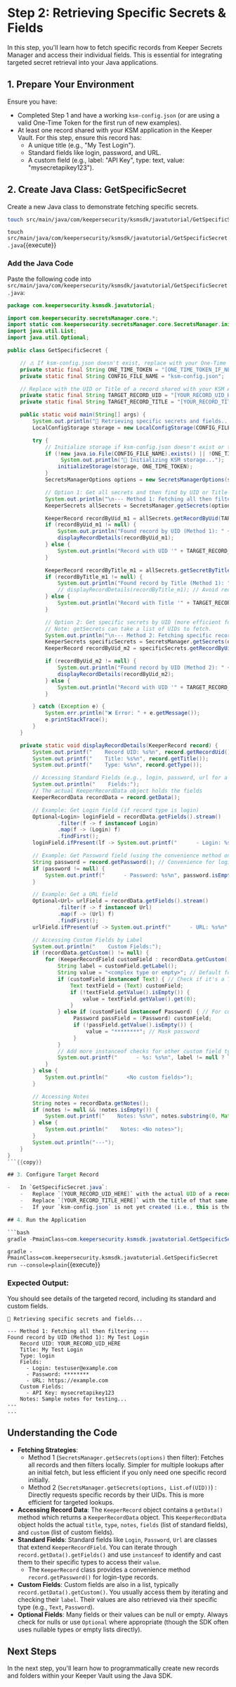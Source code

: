# Step 2: Retrieving Specific Secrets & Fields

In this step, you'll learn how to fetch specific records from Keeper Secrets Manager and access their individual fields. This is essential for integrating targeted secret retrieval into your Java applications.

## 1. Prepare Your Environment

Ensure you have:
- Completed Step 1 and have a working `ksm-config.json` (or are using a valid One-Time Token for the first run of new examples).
- At least one record shared with your KSM application in the Keeper Vault. For this step, ensure this record has:
    - A unique title (e.g., "My Test Login").
    - Standard fields like login, password, and URL.
    - A custom field (e.g., label: "API Key", type: text, value: "mysecretapikey123").

## 2. Create Java Class: GetSpecificSecret

Create a new Java class to demonstrate fetching specific secrets.

```bash
touch src/main/java/com/keepersecurity/ksmsdk/javatutorial/GetSpecificSecret.java
```
`touch src/main/java/com/keepersecurity/ksmsdk/javatutorial/GetSpecificSecret.java`{{execute}}

### Add the Java Code

Paste the following code into `src/main/java/com/keepersecurity/ksmsdk/javatutorial/GetSpecificSecret.java`:

```java
package com.keepersecurity.ksmsdk.javatutorial;

import com.keepersecurity.secretsManager.core.*;
import static com.keepersecurity.secretsManager.core.SecretsManager.initializeStorage;
import java.util.List;
import java.util.Optional;

public class GetSpecificSecret {

    // ⚠️ If ksm-config.json doesn't exist, replace with your One-Time Token
    private static final String ONE_TIME_TOKEN = "[ONE_TIME_TOKEN_IF_NEEDED]";
    private static final String CONFIG_FILE_NAME = "ksm-config.json";

    // Replace with the UID or Title of a record shared with your KSM Application
    private static final String TARGET_RECORD_UID = "[YOUR_RECORD_UID_HERE]";
    private static final String TARGET_RECORD_TITLE = "[YOUR_RECORD_TITLE_HERE]"; // e.g., "My Test Login"

    public static void main(String[] args) {
        System.out.println("🚀 Retrieving specific secrets and fields...");
        LocalConfigStorage storage = new LocalConfigStorage(CONFIG_FILE_NAME);

        try {
            // Initialize storage if ksm-config.json doesn't exist or token is provided
            if (!new java.io.File(CONFIG_FILE_NAME).exists() || !ONE_TIME_TOKEN.startsWith("[")) {
                 System.out.println("🔑 Initializing KSM storage...");
                initializeStorage(storage, ONE_TIME_TOKEN);
            }
            SecretsManagerOptions options = new SecretsManagerOptions(storage);

            // Option 1: Get all secrets and then find by UID or Title (less efficient for single record)
            System.out.println("\n--- Method 1: Fetching all then filtering ---");
            KeeperSecrets allSecrets = SecretsManager.getSecrets(options);

            KeeperRecord recordByUid_m1 = allSecrets.getRecordByUid(TARGET_RECORD_UID);
            if (recordByUid_m1 != null) {
                System.out.println("Found record by UID (Method 1): " + recordByUid_m1.getTitle());
                displayRecordDetails(recordByUid_m1);
            } else {
                System.out.println("Record with UID '" + TARGET_RECORD_UID + "' not found (Method 1).");
            }

            KeeperRecord recordByTitle_m1 = allSecrets.getSecretByTitle(TARGET_RECORD_TITLE);
            if (recordByTitle_m1 != null) {
                System.out.println("Found record by Title (Method 1): " + recordByTitle_m1.getTitle());
                // displayRecordDetails(recordByTitle_m1); // Avoid redundant display if UID and Title match same record
            } else {
                System.out.println("Record with Title '" + TARGET_RECORD_TITLE + "' not found (Method 1).");
            }

            // Option 2: Get specific secrets by UID (more efficient for single record)
            // Note: getSecrets can take a list of UIDs to fetch.
            System.out.println("\n--- Method 2: Fetching specific record by UID ---");
            KeeperSecrets specificSecrets = SecretsManager.getSecrets(options, List.of(TARGET_RECORD_UID));
            KeeperRecord recordByUid_m2 = specificSecrets.getRecordByUid(TARGET_RECORD_UID); // Or specificSecrets.getRecords().get(0) if sure it exists

            if (recordByUid_m2 != null) {
                System.out.println("Found record by UID (Method 2): " + recordByUid_m2.getTitle());
                displayRecordDetails(recordByUid_m2);
            } else {
                System.out.println("Record with UID '" + TARGET_RECORD_UID + "' not found (Method 2).");
            }

        } catch (Exception e) {
            System.err.println("❌ Error: " + e.getMessage());
            e.printStackTrace();
        }
    }

    private static void displayRecordDetails(KeeperRecord record) {
        System.out.printf("    Record UID: %s%n", record.getRecordUid());
        System.out.printf("    Title: %s%n", record.getTitle());
        System.out.printf("    Type: %s%n", record.getType());

        // Accessing Standard Fields (e.g., login, password, url for a 'login' type record)
        System.out.println("    Fields:");
        // The actual KeeperRecordData object holds the fields
        KeeperRecordData recordData = record.getData();

        // Example: Get Login field (if record type is login)
        Optional<Login> loginField = recordData.getFields().stream()
                .filter(f -> f instanceof Login)
                .map(f -> (Login) f)
                .findFirst();
        loginField.ifPresent(lf -> System.out.printf("      - Login: %s%n", lf.getValue().isEmpty() ? "<empty>" : lf.getValue().get(0)));

        // Example: Get Password field (using the convenience method on KeeperRecord)
        String password = record.getPassword(); // Convenience for login type records
        if (password != null) {
            System.out.printf("      - Password: %s%n", password.isEmpty() ? "<empty>" : "********" ); // Mask password in output
        }

        // Example: Get a URL field
        Optional<Url> urlField = recordData.getFields().stream()
                .filter(f -> f instanceof Url)
                .map(f -> (Url) f)
                .findFirst();
        urlField.ifPresent(uf -> System.out.printf("      - URL: %s%n", uf.getValue().isEmpty() ? "<empty>" : uf.getValue().get(0)));

        // Accessing Custom Fields by Label
        System.out.println("    Custom Fields:");
        if (recordData.getCustom() != null) {
            for (KeeperRecordField customField : recordData.getCustom()) {
                String label = customField.getLabel();
                String value = "<complex type or empty>"; // Default for unknown/complex types
                if (customField instanceof Text) { // Check if it's a Text custom field
                    Text textField = (Text) customField;
                    if (!textField.getValue().isEmpty()) {
                        value = textField.getValue().get(0);
                    }
                } else if (customField instanceof Password) { // For custom password fields
                     Password passField = (Password) customField;
                     if (!passField.getValue().isEmpty()) {
                         value = "********"; // Mask password
                     }
                }
                // Add more instanceof checks for other custom field types as needed
                System.out.printf("      - %s: %s%n", label != null ? label : "<no label>", value);
            }
        } else {
            System.out.println("      <No custom fields>");
        }

        // Accessing Notes
        String notes = recordData.getNotes();
        if (notes != null && !notes.isEmpty()) {
            System.out.printf("    Notes: %s%n", notes.substring(0, Math.min(notes.length(), 50)) + (notes.length() > 50 ? "..." : ""));
        } else {
            System.out.println("    Notes: <No notes>");
        }
        System.out.println("---");
    }
}
```{{copy}}

## 3. Configure Target Record

-   In `GetSpecificSecret.java`:
    -   Replace `[YOUR_RECORD_UID_HERE]` with the actual UID of a record in your vault.
    -   Replace `[YOUR_RECORD_TITLE_HERE]` with the title of that same record.
    -   If your `ksm-config.json` is not yet created (i.e., this is the first time running any example after setup), replace `[ONE_TIME_TOKEN_IF_NEEDED]` with a valid One-Time Token.

## 4. Run the Application

```bash
gradle -PmainClass=com.keepersecurity.ksmsdk.javatutorial.GetSpecificSecret run --console=plain
```
`gradle -PmainClass=com.keepersecurity.ksmsdk.javatutorial.GetSpecificSecret run --console=plain`{{execute}}

### Expected Output:

You should see details of the targeted record, including its standard and custom fields.

```
🚀 Retrieving specific secrets and fields...

--- Method 1: Fetching all then filtering ---
Found record by UID (Method 1): My Test Login
    Record UID: YOUR_RECORD_UID_HERE
    Title: My Test Login
    Type: login
    Fields:
      - Login: testuser@example.com
      - Password: ********
      - URL: https://example.com
    Custom Fields:
      - API Key: mysecretapikey123
    Notes: Sample notes for testing...
---
...
```

## Understanding the Code

-   **Fetching Strategies**: 
    -   Method 1 (`SecretsManager.getSecrets(options)` then filter): Fetches all records and then filters locally. Simpler for multiple lookups after an initial fetch, but less efficient if you only need one specific record initially.
    -   Method 2 (`SecretsManager.getSecrets(options, List.of(UID))`) : Directly requests specific records by their UIDs. This is more efficient for targeted lookups.
-   **Accessing Record Data**: The `KeeperRecord` object contains a `getData()` method which returns a `KeeperRecordData` object. This `KeeperRecordData` object holds the actual `title`, `type`, `notes`, `fields` (list of standard fields), and `custom` (list of custom fields).
-   **Standard Fields**: Standard fields like `Login`, `Password`, `Url` are classes that extend `KeeperRecordField`. You can iterate through `record.getData().getFields()` and use `instanceof` to identify and cast them to their specific types to access their `value`.
    -   The `KeeperRecord` class provides a convenience method `record.getPassword()` for login-type records.
-   **Custom Fields**: Custom fields are also in a list, typically `record.getData().getCustom()`. You usually access them by iterating and checking their `label`. Their values are also retrieved via their specific type (e.g., `Text`, `Password`).
-   **Optional Fields**: Many fields or their values can be null or empty. Always check for nulls or use `Optional` where appropriate (though the SDK often uses nullable types or empty lists directly).

## Next Steps

In the next step, you'll learn how to programmatically create new records and folders within your Keeper Vault using the Java SDK.
